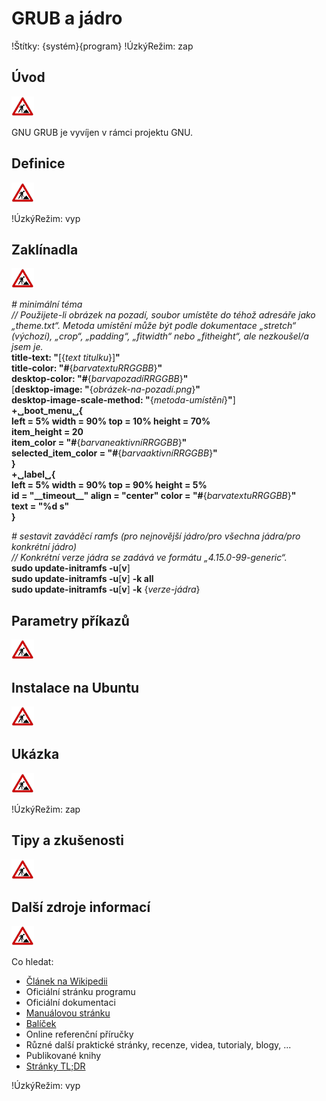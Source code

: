 <!--

Linux Kniha kouzel, kapitola GRUB a jádro
Copyright (c) 2019, 2020 Singularis <singularis@volny.cz>

Toto dílo je dílem svobodné kultury; můžete ho šířit a modifikovat pod
podmínkami licence Creative Commons Attribution-ShareAlike 4.0 International
vydané neziskovou organizací Creative Commons. Text licence je přiložený
k tomuto projektu nebo ho můžete najít na webové adrese:

https://creativecommons.org/licenses/by-sa/4.0/

-->
<!--
Poznámky:

⊨
-->

# GRUB a jádro

!Štítky: {systém}{program}
!ÚzkýRežim: zap

## Úvod
<!--
- Vymezte, co je předmětem této kapitoly.
- Obecně popište základní principy, na kterých fungují používané nástroje.
- Uveďte, co kapitola nepokrývá, ačkoliv by to čtenář mohl očekávat.
-->
![ve výstavbě](../obrázky/ve-výstavbě.png)

GNU GRUB je vyvíjen v rámci projektu GNU.

## Definice
<!--
- Uveďte výčet specifických pojmů pro použití v této kapitole a tyto pojmy definujte co nejprecizněji.
-->
![ve výstavbě](../obrázky/ve-výstavbě.png)

!ÚzkýRežim: vyp

## Zaklínadla
<!--
- Rozdělte na podsekce a naplňte „zaklínadly“.
-->
![ve výstavbě](../obrázky/ve-výstavbě.png)

*# minimální téma*<br>
*// Použijete-li obrázek na pozadí, soubor umístěte do téhož adresáře jako „theme.txt“. Metoda umístění může být podle dokumentace „stretch“ (výchozí), „crop“, „padding“, „fitwidth“ nebo „fitheight“, ale nezkoušel/a jsem je.*<br>
**title-text: "**[{*text titulku*}]**"**<br>
**title-color: "#**{*barvatextuRRGGBB*}**"**<br>
**desktop-color: "#**{*barvapozadíRRGGBB*}**"**<br>
[**desktop-image: "**{*obrázek-na-pozadí.png*}**"**<br>
**desktop-image-scale-method: "**{*metoda-umístění*}**"**]<br>
**\+&blank;boot\_menu&blank;\{**<br>
<odsadit1>**left = 5% width = 90% top = 10% height = 70%**<br>
<odsadit1>**item\_height = 20**<br>
<odsadit1>**item\_color = "#**{*barvaneaktivníRRGGBB*}**"**<br>
<odsadit1>**selected\_item\_color = "#**{*barvaaktivníRRGGBB*}**"**<br>
**\}**<br>
**+&blank;label&blank;\{**<br>
<odsadit1>**left = 5% width = 90% top = 90% height = 5%**<br>
<odsadit1>**id = "\_\_timeout\_\_" align = "center" color = "#**{*barvatextuRRGGBB*}**"**<br>
<odsadit1>**text = "%d s"**<br>
**\}**

*# sestavit zaváděcí ramfs (pro nejnovější jádro/pro všechna jádra/pro konkrétní jádro)*<br>
*// Konkrétní verze jádra se zadává ve formátu „4.15.0-99-generic“.*<br>
**sudo update-initramfs -u**[**v**]<br>
**sudo update-initramfs -u**[**v**] **-k all**<br>
**sudo update-initramfs -u**[**v**] **-k** {*verze-jádra*}<br>


## Parametry příkazů
<!--
- Pokud zaklínadla nepředstavují kompletní příkazy, v této sekci musíte popsat, jak z nich kompletní příkazy sestavit.
- Jinak by zde měl být přehled nejužitečnějších parametrů používaných nástrojů.
-->
![ve výstavbě](../obrázky/ve-výstavbě.png)

## Instalace na Ubuntu
<!--
- Jako zaklínadlo bez titulku uveďte příkazy (popř. i akce) nutné k instalaci a zprovoznění všech nástrojů požadovaných kterýmkoliv zaklínadlem uvedeným v kapitole. Po provedení těchto činností musí být nástroje plně zkonfigurované a připravené k práci.
- Ve výčtu balíčků k instalaci vycházejte z minimální instalace Ubuntu.
-->
![ve výstavbě](../obrázky/ve-výstavbě.png)

## Ukázka
<!--
- Tuto sekci ponechávat jen v kapitolách, kde dává smysl.
- Zdrojový kód, konfigurační soubor nebo interakce s programem, a to v úplnosti – ukázka musí být natolik úplná, aby ji v této podobě šlo spustit, ale současně natolik stručná, aby se vešla na jednu stranu A5.
- Snažte se v ukázce ilustrovat co nejvíc zaklínadel z této kapitoly.
-->
![ve výstavbě](../obrázky/ve-výstavbě.png)

!ÚzkýRežim: zap

## Tipy a zkušenosti
<!--
- Do odrážek uveďte konkrétní zkušenosti, které jste při práci s nástrojem získali; zejména případy, kdy vás chování programu překvapilo nebo očekáváte, že by mohlo překvapit začátečníky.
- Popište typické chyby nových uživatelů a jak se jim vyhnout.
- Buďte co nejstručnější; neodbíhejte k popisování čehokoliv vedlejšího, co je dost možné, že už čtenář zná.
-->
![ve výstavbě](../obrázky/ve-výstavbě.png)

## Další zdroje informací
<!--
- Uveďte, které informační zdroje jsou pro začátečníka nejlepší k získání rychlé a obsáhlé nápovědy. Typicky jsou to manuálové stránky, vestavěná nápověda programu nebo webové zdroje. Můžete uvést i přímé odkazy.
- V seznamu uveďte další webové zdroje, knihy apod.
- Pokud je vestavěná dokumentace programů (typicky v adresáři /usr/share/doc) užitečná, zmiňte ji také.
- Poznámka: Protože se tato sekce tiskne v úzkém režimu, zaklínadla smíte uvádět pouze bez titulku a bez poznámek pod čarou!
-->
![ve výstavbě](../obrázky/ve-výstavbě.png)

Co hledat:

* [Článek na Wikipedii](https://cs.wikipedia.org/wiki/Hlavn%C3%AD_strana)
* Oficiální stránku programu
* Oficiální dokumentaci
* [Manuálovou stránku](http://manpages.ubuntu.com/)
* [Balíček](https://packages.ubuntu.com/)
* Online referenční příručky
* Různé další praktické stránky, recenze, videa, tutorialy, blogy, ...
* Publikované knihy
* [Stránky TL;DR](https://github.com/tldr-pages/tldr/tree/master/pages/common)

<!--
Oficiální dokumentace ohledně motivů:
https://www.gnu.org/software/grub/manual/grub/html_node/Theme-file-format.html
-->

!ÚzkýRežim: vyp
